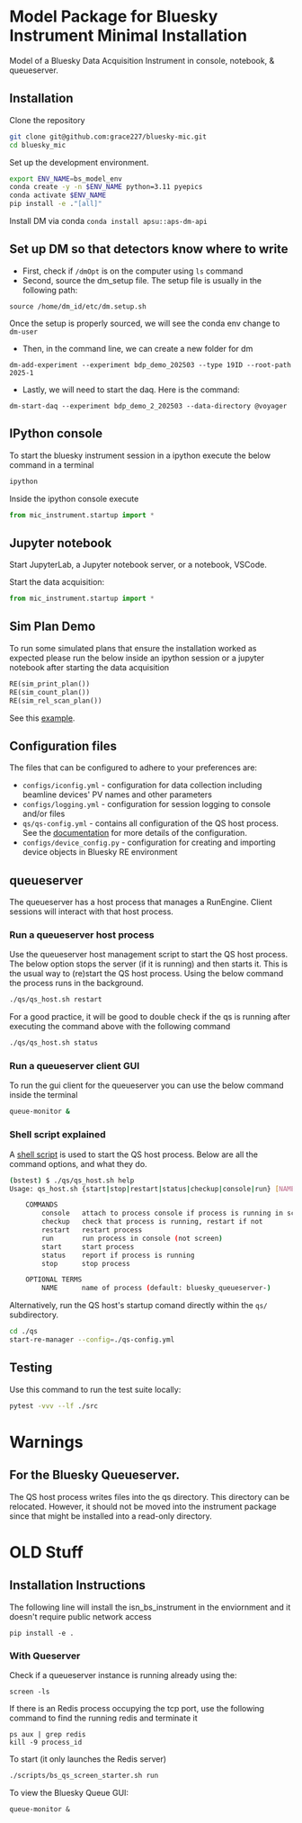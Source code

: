 # Model Package for Bluesky Instrument Minimal Installation

Model of a Bluesky Data Acquisition Instrument in console, notebook, & queueserver.

## Installation
Clone the repository
```bash
git clone git@github.com:grace227/bluesky-mic.git
cd bluesky_mic
```

Set up the development environment.

```bash
export ENV_NAME=bs_model_env
conda create -y -n $ENV_NAME python=3.11 pyepics
conda activate $ENV_NAME
pip install -e ."[all]"
```

Install DM via conda
`conda install apsu::aps-dm-api`

## Set up DM so that detectors know where to write
- First, check if `/dmOpt` is on the computer using `ls` command
- Second, source the dm_setup file. The setup file is usually in the following path:

```
source /home/dm_id/etc/dm.setup.sh
```
Once the setup is properly sourced, we will see the conda env change to `dm-user`
- Then, in the command line, we can create a new folder for dm
```
dm-add-experiment --experiment bdp_demo_202503 --type 19ID --root-path 2025-1
```
- Lastly, we will need to start the daq. Here is the command:
```
dm-start-daq --experiment bdp_demo_2_202503 --data-directory @voyager
```



## IPython console
To start the bluesky instrument session in a ipython execute the below command in a terminal
```bash
ipython
```
Inside the ipython console execute
```py
from mic_instrument.startup import *
```

## Jupyter notebook

Start JupyterLab, a Jupyter notebook server, or a notebook, VSCode.

Start the data acquisition:

```py
from mic_instrument.startup import *
```

## Sim Plan Demo
To run some simulated plans that ensure the installation worked as expected please run the below inside an ipython session or a jupyter notebook after starting the data acquisition
```py
RE(sim_print_plan())
RE(sim_count_plan())
RE(sim_rel_scan_plan())
```

See this [example](./docs/source/demo.ipynb).

## Configuration files
The files that can be configured to adhere to your preferences are:
- `configs/iconfig.yml` - configuration for data collection including beamline devices' PV names and other parameters
- `configs/logging.yml` - configuration for session logging to console and/or files
- `qs/qs-config.yml`    - contains all configuration of the QS host process. See the [documentation](https://blueskyproject.io/bluesky-queueserver/manager_config.html) for more details of the configuration.
- `configs/device_config.py` - configuration for creating and importing device objects in Bluesky RE environment

## queueserver

The queueserver has a host process that manages a RunEngine. Client sessions
will interact with that host process.

### Run a queueserver host process

Use the queueserver host management script to start the QS host process.  The below option stops the server (if it
is running) and then starts it.  This is the usual way to (re)start the QS host
process. Using the below command the process runs in the background.

```bash
./qs/qs_host.sh restart
```

For a good practice, it will be good to double check if the qs is running after executing the command above with the following command
```bash
./qs/qs_host.sh status
```

### Run a queueserver client GUI
To run the gui client for the queueserver you can use the below command inside the terminal
```bash
queue-monitor &
```

### Shell script explained

A [shell script](./qs/qs_host.sh) is used to start the QS host process. Below are all the command options, and what they do.
```bash
(bstest) $ ./qs/qs_host.sh help
Usage: qs_host.sh {start|stop|restart|status|checkup|console|run} [NAME]

    COMMANDS
        console   attach to process console if process is running in screen
        checkup   check that process is running, restart if not
        restart   restart process
        run       run process in console (not screen)
        start     start process
        status    report if process is running
        stop      stop process

    OPTIONAL TERMS
        NAME      name of process (default: bluesky_queueserver-)
```

Alternatively, run the QS host's startup comand directly within the `qs/`
subdirectory.

```bash
cd ./qs
start-re-manager --config=./qs-config.yml
```

## Testing

Use this command to run the test suite locally:
```bash
pytest -vvv --lf ./src
```

# Warnings
##  For the Bluesky Queueserver.

The QS host process writes files into the qs directory. This directory can be
relocated. However, it should not be moved into the instrument package since
that might be installed into a read-only directory.

# OLD Stuff
## Installation Instructions

The following line will install the isn_bs_instrument in the enviornment and it doesn't require public network access

```
pip install -e .
```

### With Queserver
Check if a queueserver instance is running already using the:

```
screen -ls
```

If there is an Redis process occupying the tcp port, use the following command to find the running redis and terminate it

```
ps aux | grep redis
kill -9 process_id
```


To start (it only launches the Redis server)

```bash
./scripts/bs_qs_screen_starter.sh run
```

To view the Bluesky Queue GUI:

```
queue-monitor &
```
